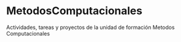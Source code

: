 # MetodosComputacionales
Actividades, tareas y proyectos de la unidad de formación Metodos Computacionales
